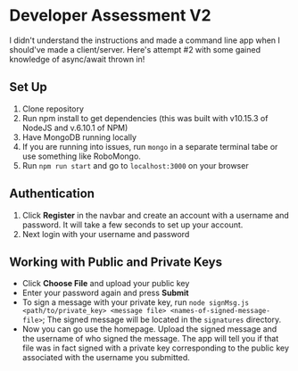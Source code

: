 # Developer Assessment V2

I didn't understand the instructions and made a command line app when I should've made a client/server. Here's attempt #2 with some gained knowledge of async/await thrown in!

## Set Up
1. Clone repository
2. Run npm install to get dependencies (this was built with v10.15.3 of NodeJS and v.6.10.1 of NPM)
3. Have MongoDB running locally
4. If you are running into issues, run `mongo` in a separate terminal tabe or use something like RoboMongo.
5. Run `npm run start` and go to `localhost:3000` on your browser

## Authentication
1. Click **Register** in the navbar and create an account with a username and password. It will take a few seconds to set up your account.
2. Next login with your username and password 

## Working with Public and Private Keys
* Click **Choose File** and upload your public key
* Enter your password again and press **Submit**
* To sign a message with your private key, run `node signMsg.js <path/to/private_key> <message file> <names-of-signed-message-file>`; The signed message will be located in the `signatures` directory.
* Now you can go use the homepage. Upload the signed message and the username of who signed the message. The app will tell you if that file was in fact signed with a private key corresponding to the public key associated with the username you submitted.